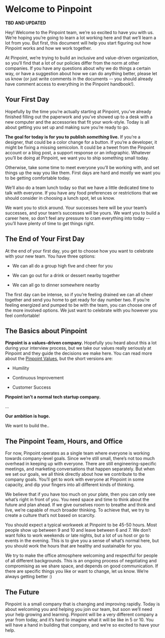 # Welcome to Pinpoint

**TBD AND UPDATED**

Hey! Welcome to the Pinpoint team, we’re so excited to have you with us. We’re hoping you’re going to learn a lot working here and that we’ll learn a lot from you. But first, this document will help you start figuring out how Pinpoint works and how we work together.

At Pinpoint, we’re trying to build an inclusive and value-driven organization, so you’ll find that a lot of our policies differ from the norm at other companies. If you have any questions about why we do things a certain way, or have a suggestion about how we can do anything better, please let us know (or just write comments in the documents -- you should already have comment access to everything in the Pinpoint handbook!).  

## Your First Day

Hopefully by the time you’re actually starting at Pinpoint, you’ve already finished filling out the paperwork and you’ve showed up to a desk with a new computer and the accessories that fit your work-style. Today is all about getting you set up and making sure you’re ready to go.

**The goal for today is for you to publish _something_ live.** If you’re a designer, that could be a color change for a button. If you’re a developer, it might be fixing a missing semicolon. It could be a tweet from the Pinpoint account or a blog post, a support response or an infographic. Whatever you’ll be doing at Pinpoint, we want you to ship something small today.

Otherwise, take some time to meet everyone you’ll be working with, and set things up the way you like them. First days are hard and mostly we want you to be getting comfortable today.

We’ll also do a team lunch today so that we have a little dedicated time to talk with everyone. If you have any food preferences or restrictions that we should consider in choosing a lunch spot, let us know.

We want you to stick around. Your successes here will be your team’s successes, and your team’s successes will be yours. We want you to build a career here, so don’t feel any pressure to cram everything into today -- you’ll have plenty of time to get things right.

## The End of Your First Day

At the end of your first day, you get to choose how you want to celebrate with your new team. You have three options:

* We can all do a group high five and cheer for you

* We can go out for a drink or dessert nearby together

* We can all go to dinner somewhere nearby

The first day can be intense, so if you’re feeling drained we can all cheer together and send you home to get ready for day number two. If you’re feeling energized and pumped to be with the team, you can choose one of the more involved options. We just want to celebrate with you however you feel comfortable!

## The Basics about Pinpoint

**Pinpoint is a values-driven company.** Hopefully you heard about this a lot during your interview process, but we take our values really seriously at Pinpoint and they guide the decisions we make here. You can read more about the [Pinpoint Values](https://github.com/pinpt/handbook/blob/master/our-values.md), but the short versions are:

* Humility

* Continuous Improvement

* Customer Success


**Pinpoint isn’t a normal tech startup company.** 

...

**Our ambition is huge.** 

We want to build the..

## The Pinpoint Team, Hours, and Office

For now, Pinpoint operates as a single team where everyone is working towards company-level goals. Since we’re still small, there’s not too much overhead in keeping up with everyone. There are still engineering-specific meetings, and marketing conversations that happen separately. But when we set our goals, we all think directly about how we contribute to the company goals. You’ll get to work with everyone at Pinpoint in some capacity, and dip your fingers into all different kinds of thinking.

We believe that if you have too much on your plate, then you can only see what’s right in front of you. You need space and time to think about the future and plan ahead. If we give ourselves room to breathe and think and live, we’re capable of much broader thinking. To achieve that, we try to create a culture that’s not based on scarcity.

You should expect a typical workweek at Pinpoint to be 45-50 hours. Most people show up between 9 and 10 and leave between 6 and 7. We don’t want folks to work weekends or late nights, but a lot of us host or go to events in the evening. This is to give you a sense of what’s normal here, but you should work the hours that are healthy and sustainable for you.

We try to make the office atmosphere welcoming and respectful for people of all different backgrounds. This is an ongoing process of negotiating and compromising as we share space, and depends on good communication. If there are specific things you like or want to change, let us know. We’re always getting better :)

## The Future

Pinpoint is a small company that is changing and improving rapidly. Today is about welcoming you and helping you join our team, but soon we’ll need your help growing and learning. Pinpoint will be a very different company a year from today, and it’s hard to imagine what it will be like in 5 or 10. You will have a hand in building that company, and we’re so excited to have your help.
